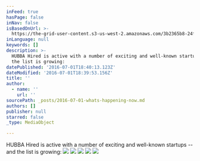 ```yaml
---
inFeed: true
hasPage: false
inNav: false
isBasedOnUrl: >-
  https://the-grid-user-content.s3-us-west-2.amazonaws.com/3b2365b8-24f2-4f5a-b5ed-60475f0981e4.png
inLanguage: null
keywords: []
description: >-
  HUBBA Hired is active with a number of exciting and well-known startups – and
  the list is growing:
datePublished: '2016-07-01T18:40:13.123Z'
dateModified: '2016-07-01T18:39:53.156Z'
title: ''
author:
  - name: ''
    url: ''
sourcePath: _posts/2016-07-01-whats-happening-now.md
authors: []
publisher: null
starred: false
_type: MediaObject

---
```

HUBBA Hired is active with a number of exciting and well-known startups -- and the list is growing:
![](https://the-grid-user-content.s3-us-west-2.amazonaws.com/3b2365b8-24f2-4f5a-b5ed-60475f0981e4.png)
![](https://the-grid-user-content.s3-us-west-2.amazonaws.com/325a498e-ef25-4e88-bf25-19d6c646aaf2.png)
![](https://the-grid-user-content.s3-us-west-2.amazonaws.com/ebf5024a-3582-4c54-bf91-46f1e4e4345f.png)
![](https://the-grid-user-content.s3-us-west-2.amazonaws.com/2f9911fd-7527-4129-a9e7-44750e89e9dd.png)
![](https://the-grid-user-content.s3-us-west-2.amazonaws.com/8d56e3be-97e9-4e48-a23f-be9330f16a50.png)